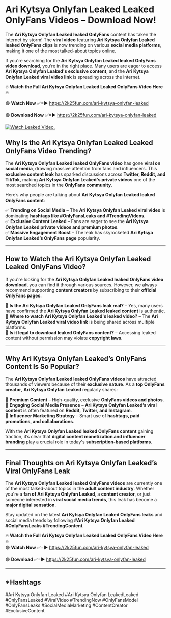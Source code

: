 # Ari Kytsya Onlyfan Leaked Leaked OnlyFans Videos – Download Now!

The **Ari Kytsya Onlyfan Leaked leaked OnlyFans** content has taken the internet by storm! The **viral video** featuring **Ari Kytsya Onlyfan Leaked leaked OnlyFans clips** is now trending on various **social media platforms**, making it one of the most talked-about topics online.  

If you're searching for the **Ari Kytsya Onlyfan Leaked leaked OnlyFans video download**, you’re in the right place. Many users are eager to access **Ari Kytsya Onlyfan Leaked's exclusive content**, and the **Ari Kytsya Onlyfan Leaked viral video link** is spreading across the internet.  

🔥 **Watch the Full Ari Kytsya Onlyfan Leaked Leaked OnlyFans Video Here** 🔥  

🟢 **Watch Now** ✅=► https://2k25fun.com/ari-kytsya-onlyfan-leaked

🟢 **Download Now** ✅=► https://2k25fun.com/ari-kytsya-onlyfan-leaked

[![Watch Leaked Video.](https://miro.medium.com/v2/resize:fit:828/format:webp/1*cilzJN44JGOrTw9NJCrNHA.gif "Watch Leaked Video")](https://2k25fun.com/ari-kytsya-onlyfan-leaked)

## **Why Is the Ari Kytsya Onlyfan Leaked Leaked OnlyFans Video Trending?**  

The **Ari Kytsya Onlyfan Leaked leaked OnlyFans video** has gone **viral on social media**, drawing massive attention from fans and influencers. This **exclusive content leak** has sparked discussions across **Twitter, Reddit, and TikTok**, making **Ari Kytsya Onlyfan Leaked's private videos** one of the most searched topics in the **OnlyFans community**.  

Here’s why people are talking about **Ari Kytsya Onlyfan Leaked leaked OnlyFans content**:  

✅ **Trending on Social Media** – The **Ari Kytsya Onlyfan Leaked viral video** is dominating **hashtags like #OnlyFansLeaks and #TrendingVideos**.  
✅ **Exclusive Content Leaked** – Fans are eager to see the **Ari Kytsya Onlyfan Leaked private videos and premium photos**.  
✅ **Massive Engagement Boost** – The leak has skyrocketed **Ari Kytsya Onlyfan Leaked’s OnlyFans page** popularity.  

---

## **How to Watch the Ari Kytsya Onlyfan Leaked Leaked OnlyFans Video?**  

If you're looking for the **Ari Kytsya Onlyfan Leaked leaked OnlyFans video download**, you can find it through various sources. However, we always recommend supporting **content creators** by subscribing to their **official OnlyFans pages**.  

🔹 **Is the Ari Kytsya Onlyfan Leaked OnlyFans leak real?** – Yes, many users have confirmed the **Ari Kytsya Onlyfan Leaked leaked content** is authentic.  
🔹 **Where to watch Ari Kytsya Onlyfan Leaked's leaked video?** – The **Ari Kytsya Onlyfan Leaked viral video link** is being shared across multiple platforms.  
🔹 **Is it legal to download leaked OnlyFans content?** – Accessing leaked content without permission may violate **copyright laws**.  

---

## **Why Ari Kytsya Onlyfan Leaked’s OnlyFans Content Is So Popular?**  

The **Ari Kytsya Onlyfan Leaked leaked OnlyFans videos** have attracted thousands of viewers because of their **exclusive nature**. As a **top OnlyFans creator**, **Ari Kytsya Onlyfan Leaked** regularly shares:  

📌 **Premium Content** – High-quality, exclusive **OnlyFans videos and photos**.  
📌 **Engaging Social Media Presence** – **Ari Kytsya Onlyfan Leaked’s viral content** is often featured on **Reddit, Twitter, and Instagram**.  
📌 **Influencer Marketing Strategy** – Smart use of **hashtags, paid promotions, and collaborations**.  

With the **Ari Kytsya Onlyfan Leaked leaked OnlyFans content** gaining traction, it’s clear that **digital content monetization and influencer branding** play a crucial role in today's **subscription-based platforms**.  

---

## **Final Thoughts on Ari Kytsya Onlyfan Leaked’s Viral OnlyFans Leak**  

The **Ari Kytsya Onlyfan Leaked leaked OnlyFans videos** are currently one of the most talked-about topics in the **adult content industry**. Whether you're a **fan of Ari Kytsya Onlyfan Leaked**, a **content creator**, or just someone interested in **viral social media trends**, this leak has become a **major digital sensation**.  

Stay updated on the latest **Ari Kytsya Onlyfan Leaked OnlyFans leaks** and social media trends by following **#Ari Kytsya Onlyfan Leaked #OnlyFansLeaks #TrendingContent**.  

🔥 **Watch the Full Ari Kytsya Onlyfan Leaked Leaked OnlyFans Video Here** 🔥  
🟢 **Watch Now** ✅=► https://2k25fun.com/ari-kytsya-onlyfan-leaked

🟢 **Download** ✅=► https://2k25fun.com/ari-kytsya-onlyfan-leaked

---

## *Hashtags
#Ari Kytsya Onlyfan Leaked #Ari Kytsya Onlyfan LeakedLeaked #OnlyFansLeaked #ViralVideo #TrendingNow #OnlyFansModel #OnlyFansLeaks #SocialMediaMarketing #ContentCreator #ExclusiveContent  